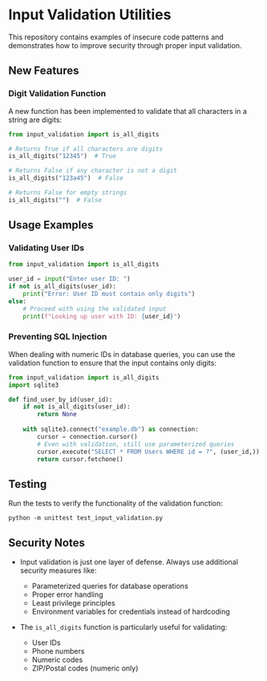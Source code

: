# Input Validation Utilities

This repository contains examples of insecure code patterns and demonstrates how to improve security through proper input validation.

## New Features

### Digit Validation Function

A new function has been implemented to validate that all characters in a string are digits:

```python
from input_validation import is_all_digits

# Returns True if all characters are digits
is_all_digits("12345")  # True

# Returns False if any character is not a digit
is_all_digits("123a45")  # False

# Returns False for empty strings
is_all_digits("")  # False
```

## Usage Examples

### Validating User IDs

```python
from input_validation import is_all_digits

user_id = input("Enter user ID: ")
if not is_all_digits(user_id):
    print("Error: User ID must contain only digits")
else:
    # Proceed with using the validated input
    print(f"Looking up user with ID: {user_id}")
```

### Preventing SQL Injection

When dealing with numeric IDs in database queries, you can use the validation function to ensure that the input contains only digits:

```python
from input_validation import is_all_digits
import sqlite3

def find_user_by_id(user_id):
    if not is_all_digits(user_id):
        return None
    
    with sqlite3.connect("example.db") as connection:
        cursor = connection.cursor()
        # Even with validation, still use parameterized queries
        cursor.execute("SELECT * FROM Users WHERE id = ?", (user_id,))
        return cursor.fetchone()
```

## Testing

Run the tests to verify the functionality of the validation function:

```
python -m unittest test_input_validation.py
```

## Security Notes

- Input validation is just one layer of defense. Always use additional security measures like:
  - Parameterized queries for database operations
  - Proper error handling
  - Least privilege principles
  - Environment variables for credentials instead of hardcoding

- The `is_all_digits` function is particularly useful for validating:
  - User IDs
  - Phone numbers
  - Numeric codes
  - ZIP/Postal codes (numeric only)